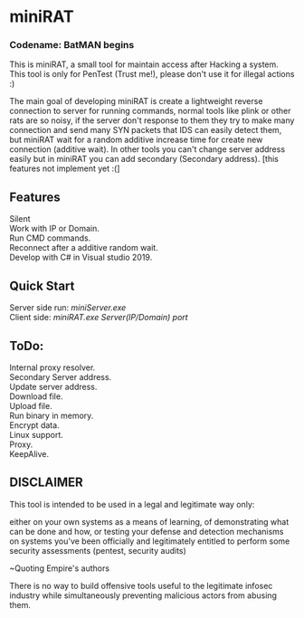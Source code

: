 # miniRAT
### Codename: BatMAN begins
This is miniRAT, a small tool for maintain access after Hacking a system.  
This tool is only for PenTest (Trust me!), please don't use it for illegal actions :)  

The main goal of developing miniRAT is create a lightweight reverse connection to server for running commands, normal tools like plink or other rats are so noisy, if the server don't response to them they try to make many connection and send many SYN packets that IDS can  easily detect them, but miniRAT wait for a random additive increase time for create new connection (additive wait). In other tools you can't change server address easily but in miniRAT you can add secondary (Secondary address). [this features not implement yet :(]

## Features
Silent  
Work with IP or Domain.  
Run CMD commands.  
Reconnect after a additive random wait.  
Develop with C# in Visual studio 2019.

## Quick Start
Server side run: *miniServer.exe*    
Client side: *miniRAT.exe Server(IP/Domain) port*


## ToDo:
Internal proxy resolver.  
Secondary Server address.  
Update server address.  
Download file.  
Upload file.  
Run binary in memory.  
Encrypt data.  
Linux support.  
Proxy.  
KeepAlive.  

## DISCLAIMER
This tool is intended to be used in a legal and legitimate way only:

either on your own systems as a means of learning, of demonstrating what can be done and how, or testing your defense and detection mechanisms
on systems you've been officially and legitimately entitled to perform some security assessments (pentest, security audits)

~Quoting Empire's authors

There is no way to build offensive tools useful to the legitimate infosec industry while simultaneously preventing malicious actors from abusing them.

